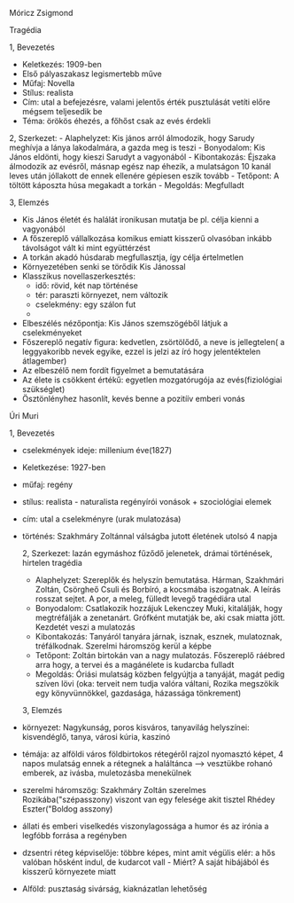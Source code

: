Móricz Zsigmond

Tragédia

1, Bevezetés
- Keletkezés: 1909-ben
- Első pályaszakasz legismertebb műve
- Műfaj: Novella
- Stílus: realista
- Cím: utal a befejezésre, valami jelentős érték pusztulását vetíti előre mégsem teljesedik be
- Téma: örökös éhezés, a főhőst csak az evés érdekli

2, Szerkezet:
    - Alaphelyzet: Kis jános arról álmodozik, hogy Sarudy meghívja a lánya lakodalmára, a gazda meg is teszi
    - Bonyodalom: Kis János eldönti, hogy kieszi Sarudyt a vagyonából
    - Kibontakozás: Éjszaka álmodozik az evésről, másnap egész nap éhezik, a mulatságon 10 kanál leves után jóllakott de ennek ellenére gépiesen eszik tovább
    - Tetőpont: A töltött káposzta húsa megakadt a torkán
    - Megoldás: Megfulladt

 3, Elemzés
 - Kis János életét és halálát ironikusan mutatja be pl. célja kienni a vagyonából
- A főszereplő vállalkozása komikus emiatt kisszerű olvasóban inkább távolságot vált ki mint együttérzést
- A torkán akadó húsdarab megfullasztja, így célja értelmetlen
- Környezetében senki se törődik Kis Jánossal
- Klasszikus novellaszerkesztés:
    - idő: rövid, két nap történése
    - tér: paraszti környezet, nem változik
    - cselekmény: egy szálon fut
    - 
- Elbeszélés nézőpontja: Kis János szemszögéből látjuk a cselekményeket
- Főszereplő negatív figura: kedvetlen, zsörtölődő, a neve is jellegtelen( a leggyakoribb nevek egyike, ezzel is jelzi az író hogy jelentéktelen átlagember)
- Az elbeszélő nem fordít figyelmet a bemutatására
- Az élete is csökkent értékű: egyetlen mozgatórugója az evés(fiziológiai szükséglet)
- Ösztönlényhez hasonlít, kevés benne a pozitíív emberi vonás

Úri Muri

1, Bevezetés
- cselekmények ideje: millenium éve(1827)
- Keletkezése: 1927-ben
- műfaj: regény
- stílus: realista - naturalista regényírói vonások + szociológiai elemek
- cím: utal a cselekményre (urak mulatozása)
- történés: Szakhmáry Zoltánnal válságba jutott életének utolsó 4 napja
  
  2, Szerkezet: lazán egymáshoz fűződő jelenetek, drámai történések, hirtelen tragédia
    - Alaphelyzet: Szereplők és helyszín bemutatása. Hárman, Szakhmári Zoltán, Csörgheő Csuli és Borbíró, a kocsmába iszogatnak. A leírás rosszat sejtet. A por, a meleg, fülledt levegő tragédiára utal
    - Bonyodalom: Csatlakozik hozzájuk Lekenczey Muki, kitalálják, hogy megtréfálják a zenetanárt. Grófként mutatják be, aki csak miatta jött. Kezdetét veszi a mulatozás
    - Kibontakozás: Tanyáról tanyára járnak, isznak, esznek, mulatoznak, tréfálkodnak. Szerelmi háromszög kerül a képbe
    - Tetőpont: Zoltán birtokán van a nagy mulatozás. Főszereplő ráébred arra hogy, a tervei és a magánélete is kudarcba fulladt
    - Megoldás: Óriási mulatság közben felgyújtja a tanyáját, magát pedig szíven lövi (oka: terveit nem tudja valóra váltani, Rozika megszökik egy könyvünnökkel, gazdasága, házassága tönkrement)

  3, Elemzés
- környezet: Nagykunság, poros kisváros, tanyavilág helyszínei: kisvendéglő, tanya, városi kúria, kaszinó
- témája: az alföldi város földbirtokos rétegéről rajzol nyomasztó képet, 4 napos mulatság ennek a rétegnek a haláltánca --> vesztükbe rohanó emberek, az ivásba, muletozásba menekülnek
- szerelmi háromszög: Szakhmáry Zoltán szerelmes Rozikába("szépasszony) viszont van egy felesége akit tisztel Rhédey Eszter("Boldog asszony)
- állati és emberi viselkedés viszonylagossága a humor és az irónia a legfóbb forrása a regényben
- dzsentri réteg képviselője: többre képes, mint amit végülis elér: a hős valóban hősként indul, de kudarcot vall
      - Miért? A saját hibájából és kisszerű környezete miatt
- Alföld: pusztaság sivárság, kiaknázatlan lehetőség

  

